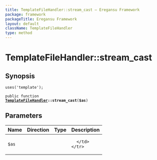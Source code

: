```yaml
---
title: TemplateFileHandler::stream_cast — Eregansu Framework
package: framework
packageTitle: Eregansu Framework
layout: default
className: TemplateFileHandler
type: method
---
```


# TemplateFileHandler::stream_cast

## Synopsis

<code>uses('template');</code>

<code>public function <b><a href="TemplateFileHandler">TemplateFileHandler</a>::stream_cast</b>(<b>$as</b>)</code>

## Parameters

<table>
  <thead>
    <tr>
      <th>Name</th>
      <th>Direction</th>
      <th>Type</th>
      <th>Description</th>
    </tr>
  </thead>
  <tbody>
    <tr>
      <td><code>$as</code>
      <td><i></i></td>
      <td></td>
      <td>

      </td>
    </tr>
  </tbody>
</table>

